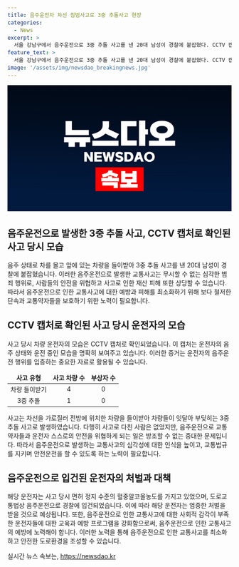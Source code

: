 ```yaml
---
title: 음주운전자 차선 침범사고로 3중 추돌사고 현장
categories:
  - News
excerpt: >
  서울 강남구에서 음주운전으로 3중 추돌 사고를 낸 20대 남성이 경찰에 붙잡혔다. CCTV 캡처 영상에 담긴 그의 술을 마시고 운전하던 장면이 충격을 주었다. 남성이 몰던 차가 전방 차량을 들이받아 3대의 차량이 연이어 사고를 일으켰다. 다행히 부상자는 없었지만, 운전자의 혈중알코올농도는 면허 정지 수준이었다. 경찰은 음주운전 혐의로 남성을 입건했다.
feature_text: >
  서울 강남구에서 음주운전으로 3중 추돌 사고를 낸 20대 남성이 경찰에 붙잡혔다. CCTV 캡처 영상에 담긴 그의 술을 마시고 운전하던 장면이 충격을 주었다. 남성이 몰던 차가 전방 차량을 들이받아 3대의 차량이 연이어 사고를 일으켰다. 다행히 부상자는 없었지만, 운전자의 혈중알코올농도는 면허 정지 수준이었다. 경찰은 음주운전 혐의로 남성을 입건했다.
image: '/assets/img/newsdao_breakingnews.jpg'
---
```


<p><img src="/assets/img/newsdao_breakingnews.jpg" alt="flaretime 속보" /></p>

<h2>음주운전으로 발생한 3중 추돌 사고, CCTV 캡처로 확인된 사고 당시 모습</h2>

<p data-ke-size="size16">음주 상태로 차를 몰고 앞에 있는 차량을 들이받아 3중 추돌 사고를 낸 20대 남성이 경찰에 붙잡혔습니다. 이러한 음주운전으로 발생한 교통사고는 무시할 수 없는 심각한 범죄 행위로, 사람들의 안전을 위협하고 사고로 인한 재산 피해 또한 상당할 수 있습니다. 따라서 음주운전으로 인한 교통사고에 대한 예방과 피해를 최소화하기 위해 보다 철저한 단속과 교통약자들을 보호하기 위한 노력이 필요합니다.</p>

<h2 data-ke-size="size26">CCTV 캡처로 확인된 사고 당시 운전자의 모습</h2>

<p data-ke-size="size16">사고 당시 차량 운전자의 모습은 CCTV 캡처로 확인되었습니다. 이 캡처는 운전자의 음주 상태와 운전 중인 모습을 명확히 보여주고 있습니다. 이러한 증거는 운전자의 음주운전 행위를 입증하는 중요한 자료로 활용될 수 있습니다.</p>

<table>
<thead>
<tr>
<td style="text-align: center; height: 17px;"><b>사고 유형</b></td>
<td style="text-align: center; height: 17px;"><b>사고 차량 수</b></td>
<td style="text-align: center; height: 17px;"><b>부상자 수</b></td>
</tr>
</thead>
<tbody>
<tr>
<td style="text-align: center; height: 17px;">차량 들이받기</td>
<td style="text-align: center; height: 17px;">4</td>
<td style="text-align: center; height: 17px;">0</td>
</tr>
<tr>
<td style="text-align: center; height: 17px;">3중 추돌</td>
<td style="text-align: center; height: 17px;">1</td>
<td style="text-align: center; height: 17px;">0</td>
</tr>
</tbody>
</table>

<p data-ke-size="size16">사고는 차선을 가로질러 전방에 위치한 차량을 들이받아 차량들이 잇달아 부딪히는 3중 추돌 사고로 발생하였습니다. 다행히 사고로 다친 사람은 없었지만, 음주운전으로 교통약자들과 운전자 스스로의 안전을 위협하게 되는 일은 방조할 수 없는 중대한 문제입니다. 따라서 음주운전으로 발생하는 교통사고의 심각성에 대한 인식을 높이고, 교통법규를 지키며 안전운전을 할 수 있도록 하는 노력이 필요합니다.</p>

<h2 data-ke-size="size26">음주운전으로 입건된 운전자의 처벌과 대책</h2>

<p data-ke-size="size16">해당 운전자는 사고 당시 면허 정지 수준의 혈중알코올농도를 가지고 있었으며, 도로교통법상 음주운전으로 경찰에 입건되었습니다. 이에 따라 해당 운전자는 엄중한 처벌을 받을 것으로 예상됩니다. 또한, 음주운전으로 인한 교통사고에 대한 사회적 감각이 부족한 운전자들에 대한 교육과 예방 프로그램을 강화함으로써, 음주운전으로 인한 교통사고의 예방에 노력해야 합니다. 이러한 노력을 통해 음주운전으로 인한 교통사고를 최소화하고 안전한 도로환경을 조성할 수 있습니다.</p>
실시간 뉴스 속보는, <a href="https://newsdao.kr" rel="dofollow">https://newsdao.kr</a>


